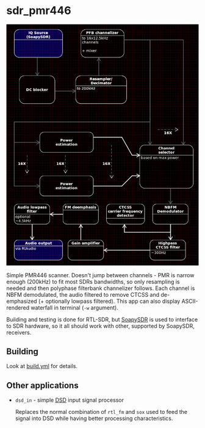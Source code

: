 # sdr_pmr446

![block](diagrams/pmr446_scanner.png)

Simple PMR446 scanner. Doesn't jump between channels - PMR is narrow
enough (200kHz) to fit most SDRs bandwidths, so only resampling
is needed and then polyphase filterbank channelizer follows.
Each channel is NBFM demodulated, the audio filtered to remove CTCSS
and de-emphasized (+ optionally lowpass filtered). This app can
also display ASCII-rendered waterfall in terminal (`-w` argument).

Building and testing is done for RTL-SDR, but
[SoapySDR](https://github.com/pothosware/SoapySDR) is used
to interface to SDR hardware, so it all should
work with other, supported by SoapySDR, receivers.


## Building

Look at [build.yml](.github/workflows/build.yml) for details.

## Other applications

 - `dsd_in` - simple [DSD](https://github.com/szechyjs/dsd)
    input signal processor

    Replaces the normal combination of `rtl_fm` and `sox`
    used to feed the signal into DSD while having better
    processing characteristics.

